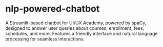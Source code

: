 # nlp-powered-chatbot
A Streamlit-based chatbot for UI/UX Academy, powered by spaCy, designed to answer user queries about courses, enrollment, fees, schedules, and more. Features a friendly interface and natural language processing for seamless interactions.
